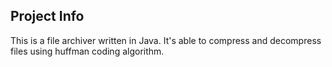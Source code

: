 ## Project Info
This is a file archiver written in Java. It's able to compress and decompress files using huffman coding algorithm. 